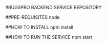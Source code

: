 #BUGSPRO BACKEND SERVICE REPOSITORY

##PRE-REQUISITES
node

##HOW TO INSTALL
npm install

##HOW TO RUN THE SERVICE
npm start